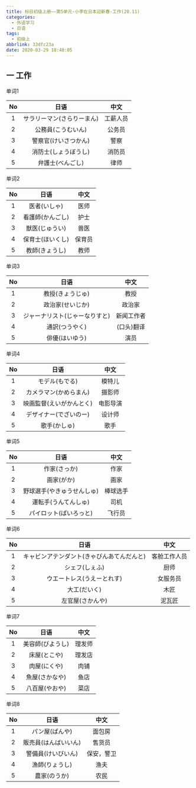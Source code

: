```yaml
---
title: 标日初级上册——第5单元-小李在日本迎新春-工作(20.11)
categories:
  - 外语学习
  - 日语
tags:
  - 初级上
abbrlink: 33dfc23a
date: 2020-03-29 18:40:05
---
```

## 一 工作

单词1

|  No  |            日语            |   中文   |
| :--: | :------------------------: | :------: |
|  1   | サラリーマン(さらりーまん) | 工薪人员 |
|  2   |     公務員(こうむいん)     |  公务员  |
|  3   |    警察官(けいさつかん)    |   警察   |
|  4   |    消防士(しょうぼうし)    |  消防员  |
|  5   |      弁護士(べんごし)      |   律师   |

<!--more-->

单词2

|  No  |       日语       |  中文  |
| :--: | :--------------: | :----: |
|  1   |   医者(いしゃ)   |  医师  |
|  2   | 看護師(かんごし) |  护士  |
|  3   |  獣医(じゅうい)  |  兽医  |
|  4   | 保育士(ほいくし) | 保育员 |
|  5   |  教師(きょうし)  |  教师  |

单词3

|  No  |              日语              |    中文    |
| :--: | :----------------------------: | :--------: |
|  1   |        教授(きょうじゅ)        |    教授    |
|  2   |        政治家(せいじか)        |   政治家   |
|  3   | ジャーナリスト(じゃーなりすと) | 新闻工作者 |
|  4   |         通訳(つうやく)         | (口头)翻译 |
|  5   |         俳優(はいゆう)         |    演员    |

单词4

|  No  |           日语           |   中文   |
| :--: | :----------------------: | :------: |
|  1   |      モデル(もでる)      |  模特儿  |
|  2   |  カメラマン(かめらまん)  |  摄影师  |
|  3   | 映画監督(えいがかんとく) | 电影导演 |
|  4   |  デザイナー(でざいのー)  |  设计师  |
|  5   |       歌手(かしゅ)       |   歌手   |

单词5

|  No  |            日语            |   中文   |
| :--: | :------------------------: | :------: |
|  1   |        作家(さっか)        |   作家   |
|  2   |         画家(がか)         |   画家   |
|  3   | 野球選手(やきゅうせんしゅ) | 棒球选手 |
|  4   |    運転手(うんてんしゅ)    |   司机   |
|  5   |   パイロット(ぱいろっと)   |  飞行员  |

单词6

|  No  |                    日语                    |     中文     |
| :--: | :----------------------------------------: | :----------: |
|  1   | キャビンアテンダント(きゃびんあてんだんと) | 客舱工作人员 |
|  2   |               シェフ(しぇふ)               |     厨师     |
|  3   |         ウエートレス(うえーとれす)         |   女服务员   |
|  4   |                大工(だいく)                |     木匠     |
|  5   |              左官屋(さかんや)              |    泥瓦匠    |

单词7

|  No  |       日语       |  中文  |
| :--: | :--------------: | :----: |
|  1   | 美容師(びようし) | 理发师 |
|  2   |   床屋(とこや)   | 理发店 |
|  3   |   肉屋(にくや)   |  肉铺  |
|  4   |  魚屋(さかなや)  |  鱼店  |
|  5   |  八百屋(やおや)  |  菜店  |

单词8

|  No  |         日语         |    中文    |
| :--: | :------------------: | :--------: |
|  1   |    パン屋(ぱんや)    |   面包房   |
|  2   | 販売員(はんばいいん) |   售货员   |
|  3   |  警備員(けいびいん)  | 保安，警卫 |
|  4   |    漁師(りょうし)    |    渔夫    |
|  5   |     農家(のうか)     |    农民    |

